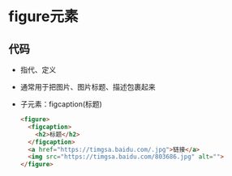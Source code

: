 # figure元素

## 代码

- 指代、定义

- 通常用于把图片、图片标题、描述包裹起来

- 子元素：figcaption(标题)

  ```html
  <figure>
    <figcaption>
      <h2>标题</h2>
    </figcaption>
    <a href="https://timgsa.baidu.com/.jpg">链接</a>
    <img src="https://timgsa.baidu.com/803686.jpg" alt="">
  </figure>
  ```
